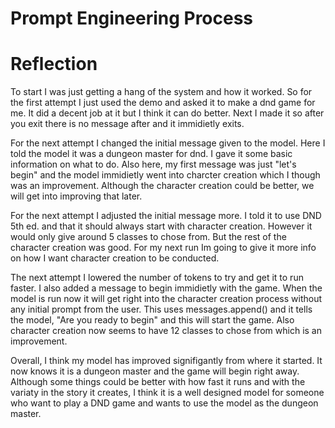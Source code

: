 # Prompt Engineering Process


# Reflection
To start I was just getting a hang of the system and how it worked. So for the first attempt I just used the demo and asked it to make a dnd game for me. It did a decent job at it but I think it can do better. Next I made it so after you exit there is no message after and it immidietly exits. 

For the next attempt I changed the initial message given to the model. Here I told the model it was a dungeon master for dnd. I gave it some basic information on what to do. Also here, my first message was just "let's begin" and the model immidietly went into charcter creation which I though was an improvement. Although the character creation could be better, we will get into improving that later.

For the next attempt I adjusted the initial message more. I told it to use DND 5th ed. and that it should always start with character creation. However it would only give around 5 classes to chose from. But the rest of the character creation was good. For my next run Im going to give it more info on how I want character creation to be conducted.

The next attempt I lowered the number of tokens to try and get it to run faster. I also added a message to begin immidietly with the game. When the model is run now it will get right into the character creation process without any initial prompt from the user. This uses messages.append() and it tells the model, "Are you ready to begin" and this will start the game. Also character creation now seems to have 12 classes to chose from which is an improvement. 

Overall, I think my model has improved signifigantly from where it started. It now knows it is a dungeon master and the game will begin right away. Although some things could be better with how fast it runs and with the variaty in the story it creates, I think it is a well designed model for someone who want to play a DND game and wants to use the model as the dungeon master.